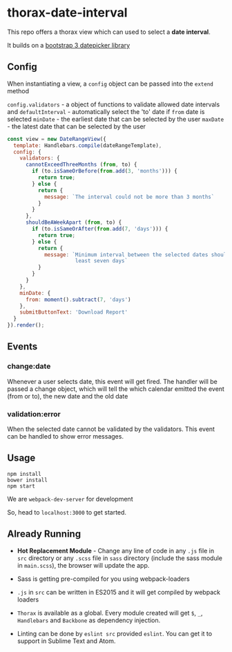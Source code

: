 # thorax-date-interval
This repo offers a thorax view which can used to select a **date interval**.

It builds on a [bootstrap 3 datepicker library](http://eonasdan.github.io/bootstrap-datetimepicker/)

## Config
When instantiating a view, a `config` object can be passed into the `extend` method

`config.validators` -  a object of functions to validate allowed date intervals and
`defaultInterval` -  automatically select the 'to' date if `from` date is selected
`minDate` - the earliest date that can be selected by the user
`maxDate` - the latest date that can be selected by the user

``` javascript
const view = new DateRangeView({
  template: Handlebars.compile(dateRangeTemplate),
  config: {
    validators: {
      cannotExceedThreeMonths (from, to) {
        if (to.isSameOrBefore(from.add(3, 'months'))) {
          return true;
        } else {
          return {
            message: `The interval could not be more than 3 months`
          }
        }
      },
      shouldBeAWeekApart (from, to) {
        if (to.isSameOrAfter(from.add(7, 'days'))) {
          return true;
        } else {
          return {
            message: `Minimum interval between the selected dates should be at
                      least seven days`
          }
        }
      }
    },
    minDate: {
      from: moment().subtract(7, 'days')
    },
    submitButtonText: 'Download Report'
  }
}).render();
```
## Events

### change:date
Whenever a user selects date, this event will get fired. The handler will be passed a change object, which will tell the which calendar emitted the event (from or to), the new date and the old date

### validation:error
When the selected date cannot be validated by the validators. This event can be handled to show error messages.

## Usage
```
npm install
bower install
npm start
```

We are `webpack-dev-server` for development

So, head to `localhost:3000` to get started.

## Already Running

-  **Hot Replacement Module** - Change any line of code in any `.js` file in `src` directory or any `.scss` file in `sass` directory (include the sass module in `main.scss`), the browser will update the app.

-  Sass is getting pre-compiled for you using webpack-loaders

-  `.js` in `src` can be written in ES2015 and it will get compiled by webpack loaders

-  `Thorax` is available as a global. Every module created will get `$`, `_`, `Handlebars` and `Backbone` as dependency injection.

-  Linting can be done by `eslint src` provided `eslint`. You can get it to support in Sublime Text and Atom.
